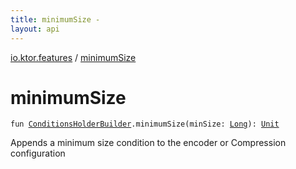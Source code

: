```yaml
---
title: minimumSize - 
layout: api
---
```


<div class='api-docs-breadcrumbs'><a href="index.html">io.ktor.features</a> / <a href="./minimum-size.html">minimumSize</a></div>

# minimumSize

<div class="signature"><code><span class="keyword">fun </span><a href="-conditions-holder-builder/index.html"><span class="identifier">ConditionsHolderBuilder</span></a><span class="symbol">.</span><span class="identifier">minimumSize</span><span class="symbol">(</span><span class="parameterName" id="io.ktor.features$minimumSize(io.ktor.features.ConditionsHolderBuilder, kotlin.Long)/minSize">minSize</span><span class="symbol">:</span>&nbsp;<a href="https://kotlinlang.org/api/latest/jvm/stdlib/kotlin/-long/index.html"><span class="identifier">Long</span></a><span class="symbol">)</span><span class="symbol">: </span><a href="https://kotlinlang.org/api/latest/jvm/stdlib/kotlin/-unit/index.html"><span class="identifier">Unit</span></a></code></div>

Appends a minimum size condition to the encoder or Compression configuration


